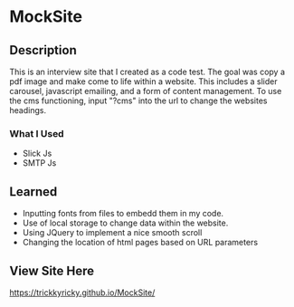 # MockSite
## Description
This is an interview site that I created as a code test. The goal was copy a pdf image
and make come to life within a website. This includes a slider carousel, javascript emailing,
and a form of content management. To use the cms functioning, input "?cms" into the url to change
the websites headings.
### What I Used
- Slick Js 
- SMTP Js
## Learned
- Inputting fonts from files to embedd them in my code.
- Use of local storage to change data within the website.
- Using JQuery to implement a nice smooth scroll
- Changing the location of html pages based on URL parameters
## View Site Here
https://trickkyricky.github.io/MockSite/
